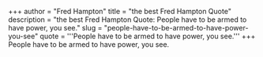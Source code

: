 +++
author = "Fred Hampton"
title = "the best Fred Hampton Quote"
description = "the best Fred Hampton Quote: People have to be armed to have power, you see."
slug = "people-have-to-be-armed-to-have-power-you-see"
quote = '''People have to be armed to have power, you see.'''
+++
People have to be armed to have power, you see.
